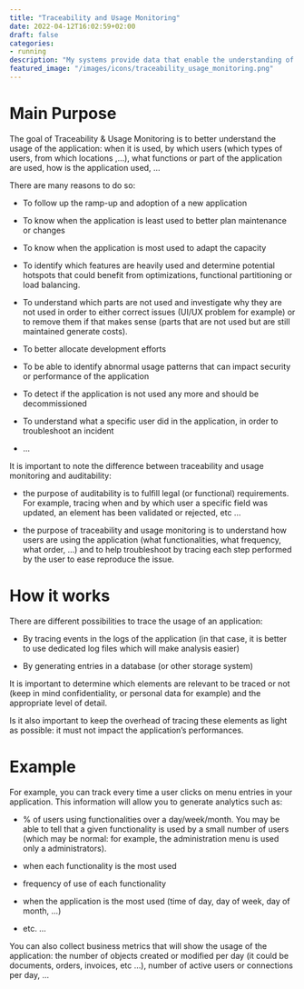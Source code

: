 ```yaml
---
title: "Traceability and Usage Monitoring"
date: 2022-04-12T16:02:59+02:00
draft: false
categories:
- running
description: "My systems provide data that enable the understanding of usage"
featured_image: "/images/icons/traceability_usage_monitoring.png"
---
```



# Main Purpose

The goal of Traceability & Usage Monitoring is to better understand the usage of the application: when it is used, by which users (which types of users, from which locations ,…), what functions or part of the application are used, how is the application used, …



There are many reasons to do so:

* To follow up the ramp-up and adoption of a new application

* To know when the application is least used to better plan maintenance or changes

* To know when the application is most used to adapt the capacity

* To identify which features are heavily used and determine potential hotspots that could benefit from optimizations, functional partitioning or load balancing.

* To understand which parts are not used and investigate why they are not used in order to either correct issues (UI/UX problem for example) or to remove them if that makes sense (parts that are not used but are still maintained generate costs).

* To better allocate development efforts

* To be able to identify abnormal usage patterns that can impact security or performance of the application

* To detect if the application is not used any more and should be decommissioned

* To understand what a specific user did in the application, in order to troubleshoot an incident

* …



It is important to note the difference between traceability and usage monitoring and auditability:

* the purpose of auditability is to fulfill legal (or functional) requirements. For example, tracing when and by which user a specific field was updated, an element has been validated or rejected, etc …

* the purpose of traceability and usage monitoring is to understand how users are using the application (what functionalities, what frequency, what order, …) and to help troubleshoot by tracing each step performed by the user to ease reproduce the issue.



# How it works

There are different possibilities to trace the usage of an application:

* By tracing events in the logs of the application (in that case, it is better to use dedicated log files which will make analysis easier)

* By generating entries in a database (or other storage system)

It is important to determine which elements are relevant to be traced or not (keep in mind confidentiality, or personal data for example) and the appropriate level of detail.

Is it also important to keep the overhead of tracing these elements as light as possible: it must not impact the application’s performances.



# Example

For example, you can track every time a user clicks on menu entries in your application. This information will allow you to generate analytics such as:

* % of users using functionalities over a day/week/month. You may be able to tell that a given functionality is used by a small number of users (which may be normal: for example, the administration menu is used only a administrators).

* when each functionality is the most used

* frequency of use of each functionality

* when the application is the most used (time of day, day of week, day of month, …)

* etc. …



You can also collect business metrics that will show the usage of the application: the number of objects created or modified per day (it could be documents, orders, invoices, etc …), number of active users or connections per day, … 

 
